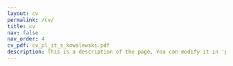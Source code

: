 ```yaml
---
layout: cv
permalink: /cv/
title: cv
nav: false
nav_order: 4
cv_pdf: cv_pl_it_s_kowalewski.pdf
description: This is a description of the page. You can modify it in 'pages/_cv.md'. You can also change or remove the top pdf download button.
---
```

